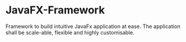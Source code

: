 # JavaFX-Framework
Framework to build intuitive JavaFx application at ease. The application shall be scale-able, flexible and highly customisable.
